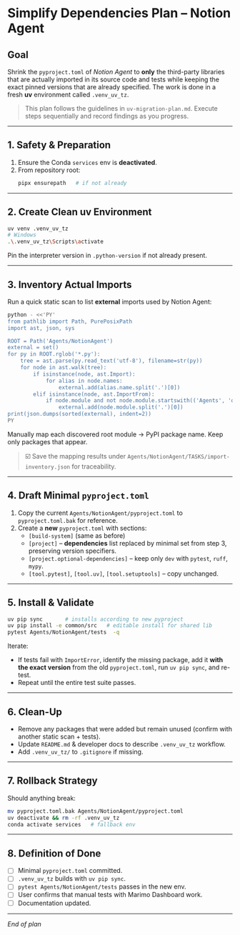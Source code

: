 # Simplify Dependencies Plan – Notion Agent

## Goal
Shrink the `pyproject.toml` of *Notion Agent* to **only** the third-party libraries that are actually imported in its source code and tests while keeping the exact pinned versions that are already specified.  The work is done in a fresh **uv** environment called `.venv_uv_tz`.

> This plan follows the guidelines in `uv-migration-plan.md`.  Execute steps sequentially and record findings as you progress.

---

## 1. Safety & Preparation
1. Ensure the Conda `services` env is **deactivated**.
3. From repository root:
	```bash
	pipx ensurepath   # if not already
	```

---

## 2. Create Clean uv Environment
```bash
uv venv .venv_uv_tz
# Windows
.\.venv_uv_tz\Scripts\activate
```
Pin the interpreter version in `.python-version` if not already present.

---

## 3. Inventory Actual Imports
Run a quick static scan to list **external** imports used by Notion Agent:
```bash
python - <<'PY'
from pathlib import Path, PurePosixPath
import ast, json, sys

ROOT = Path('Agents/NotionAgent')
external = set()
for py in ROOT.rglob('*.py'):
    tree = ast.parse(py.read_text('utf-8'), filename=str(py))
    for node in ast.walk(tree):
        if isinstance(node, ast.Import):
            for alias in node.names:
                external.add(alias.name.split('.')[0])
        elif isinstance(node, ast.ImportFrom):
            if node.module and not node.module.startswith(('Agents', 'operations', 'launcher', 'tests', 'tz_common')):
                external.add(node.module.split('.')[0])
print(json.dumps(sorted(external), indent=2))
PY
```
Manually map each discovered root module → PyPI package name.  Keep only packages that appear.

> ☑️ Save the mapping results under `Agents/NotionAgent/TASKS/import-inventory.json` for traceability.

---

## 4. Draft Minimal `pyproject.toml`
1. Copy the current `Agents/NotionAgent/pyproject.toml` to `pyproject.toml.bak` for reference.
2. Create a **new** `pyproject.toml` with sections:
	* `[build-system]` (same as before)
	* `[project]` – **dependencies** list replaced by minimal set from step 3, preserving version specifiers.
	* `[project.optional-dependencies]` – keep only `dev` with `pytest`, `ruff`, `mypy`.
	* `[tool.pytest]`, `[tool.uv]`, `[tool.setuptools]` – copy unchanged.

---

## 5. Install & Validate
```bash
uv pip sync       # installs according to new pyproject
uv pip install -e common/src   # editable install for shared lib
pytest Agents/NotionAgent/tests  -q
```

Iterate:
* If tests fail with `ImportError`, identify the missing package, add it **with the exact version** from the old `pyproject.toml`, run `uv pip sync`, and re-test.
* Repeat until the entire test suite passes.

---

## 6. Clean-Up
* Remove any packages that were added but remain unused (confirm with another static scan + tests).
* Update `README.md` & developer docs to describe `.venv_uv_tz` workflow.
* Add `.venv_uv_tz/` to `.gitignore` if missing.

---

## 7. Rollback Strategy
Should anything break:
```bash
mv pyproject.toml.bak Agents/NotionAgent/pyproject.toml
uv deactivate && rm -rf .venv_uv_tz
conda activate services   # fallback env
```

---

## 8. Definition of Done
- [ ] Minimal `pyproject.toml` committed.
- [ ] `.venv_uv_tz` builds with `uv pip sync`.
- [ ] `pytest Agents/NotionAgent/tests` passes in the new env.
- [ ] User confirms that manual tests with Marimo Dashboard work.
- [ ] Documentation updated.

---

*End of plan* 